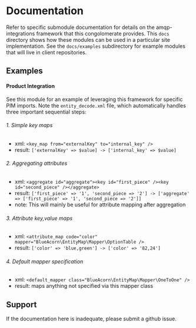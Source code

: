 # Documentation
Refer to specific submodule documentation for details on the amqp-integrations framework that this congolomerate provides.
This `docs` directory shows how these modules can be used in a particular site implementation. See the `docs/examples` subdirectory
for example modules that will live in client repositories.

## Examples
#### Product Integration
See this module for an example of leveraging this framework for specific PIM imports. Note the `entity_decode.xml` file,
which automatically handles three important sequential steps:

###### 1. Simple key maps
  - xml: `<key_map from="externalKey" to="internal_key" />`
  - result: `['externalKey' => $value] -> ['internal_key' => $value]`
  
###### 2. Aggregating attributes
  - xml: `<aggregate id="aggregate"><key id="first_piece" /><key id="second_piece" /></aggregate>`
  - result: `['first_piece' => '1', 'second_piece => '2'] -> ['aggregate' => ['first_piece' => '1', 'second_piece => '2']]`
  - note: This will mainly be useful for attribute mapping after aggregation
  
###### 3. Attribute key,value maps
  - xml: `<attribute_map code="color" mapper="BlueAcorn\EntityMap\Mapper\OptionTable />`
  - result: `['color' => 'blue,green'] -> ['color' => '82,24']`
  
###### 4. Default mapper specification
  - xml: `<default_mapper class="BlueAcorn\EntityMap\Mapper\OneToOne" />`
  - result: maps anything not specified via this mapper class

## Support
If the documentation here is inadequate, please submit a github issue.
